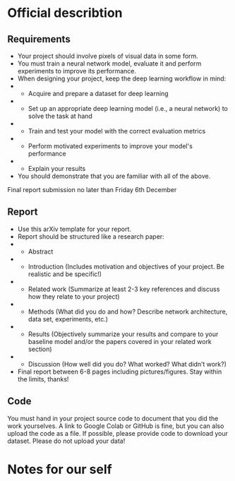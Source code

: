 
# Official describtion
## Requirements  
   - Your project should involve pixels of visual data in some form.  
   - You must train a neural network model, evaluate it and perform experiments to improve its performance.  
   - When designing your project, keep the deep learning workflow in mind:  
   -  -    Acquire and prepare a dataset for deep learning  
   -    -  Set up an appropriate deep learning model (i.e., a neural network) to solve the task at hand  
   - - Train and test your model with the correct evaluation metrics  
   -  -   Perform motivated experiments to improve your model's performance  
   -   -  Explain your results  
   - You should demonstrate that you are familiar with all of the above.  

Final report submission no later than Friday 6th December

## Report
- Use this arXiv template for your report.    
-    Report should be structured like a research paper:  
- -  Abstract  
- -  Introduction (Includes motivation and objectives of your project. Be realistic and be specific!)  
-  - Related work (Summarize at least 2-3 key references and discuss how they relate to your project)  
-   - Methods (What did you do and how? Describe network architecture, data set, experiments, etc.)  
-   - Results (Objectively summarize your results and compare to your baseline model and/or the papers covered in your related work section)  
-   - Discussion (How well did you do? What worked? What didn’t work?)  
-    Final report between 6-8 pages including pictures/figures. Stay within the limits, thanks!  

## Code
You must hand in your project source code to document that you did the work yourselves. A link to Google Colab or GitHub is fine, but you can also upload the code as a file. 
    If possible, please provide code to download your dataset. Please do not upload your data!


# Notes for our self
